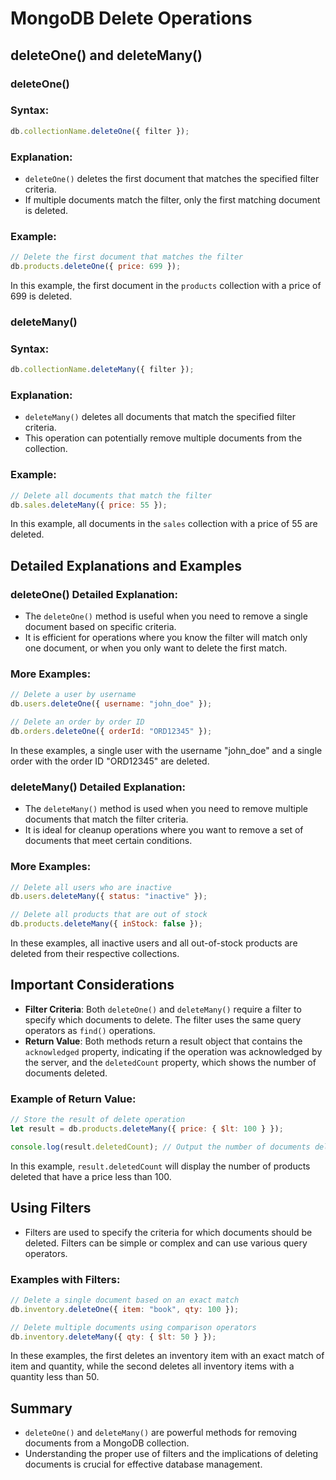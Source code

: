 

# MongoDB Delete Operations

## deleteOne() and deleteMany()

### deleteOne()

### Syntax:
```javascript
db.collectionName.deleteOne({ filter });
```

### Explanation:
- `deleteOne()` deletes the first document that matches the specified filter criteria.
- If multiple documents match the filter, only the first matching document is deleted.

### Example:
```javascript
// Delete the first document that matches the filter
db.products.deleteOne({ price: 699 });
```

In this example, the first document in the `products` collection with a price of 699 is deleted.

### deleteMany()

### Syntax:
```javascript
db.collectionName.deleteMany({ filter });
```

### Explanation:
- `deleteMany()` deletes all documents that match the specified filter criteria.
- This operation can potentially remove multiple documents from the collection.

### Example:
```javascript
// Delete all documents that match the filter
db.sales.deleteMany({ price: 55 });
```

In this example, all documents in the `sales` collection with a price of 55 are deleted.

## Detailed Explanations and Examples

### deleteOne() Detailed Explanation:
- The `deleteOne()` method is useful when you need to remove a single document based on specific criteria.
- It is efficient for operations where you know the filter will match only one document, or when you only want to delete the first match.

### More Examples:
```javascript
// Delete a user by username
db.users.deleteOne({ username: "john_doe" });

// Delete an order by order ID
db.orders.deleteOne({ orderId: "ORD12345" });
```

In these examples, a single user with the username "john_doe" and a single order with the order ID "ORD12345" are deleted.

### deleteMany() Detailed Explanation:
- The `deleteMany()` method is used when you need to remove multiple documents that match the filter criteria.
- It is ideal for cleanup operations where you want to remove a set of documents that meet certain conditions.

### More Examples:
```javascript
// Delete all users who are inactive
db.users.deleteMany({ status: "inactive" });

// Delete all products that are out of stock
db.products.deleteMany({ inStock: false });
```

In these examples, all inactive users and all out-of-stock products are deleted from their respective collections.

## Important Considerations
- **Filter Criteria**: Both `deleteOne()` and `deleteMany()` require a filter to specify which documents to delete. The filter uses the same query operators as `find()` operations.
- **Return Value**: Both methods return a result object that contains the `acknowledged` property, indicating if the operation was acknowledged by the server, and the `deletedCount` property, which shows the number of documents deleted.

### Example of Return Value:
```javascript
// Store the result of delete operation
let result = db.products.deleteMany({ price: { $lt: 100 } });

console.log(result.deletedCount); // Output the number of documents deleted
```

In this example, `result.deletedCount` will display the number of products deleted that have a price less than 100.

## Using Filters
- Filters are used to specify the criteria for which documents should be deleted. Filters can be simple or complex and can use various query operators.

### Examples with Filters:
```javascript
// Delete a single document based on an exact match
db.inventory.deleteOne({ item: "book", qty: 100 });

// Delete multiple documents using comparison operators
db.inventory.deleteMany({ qty: { $lt: 50 } });
```

In these examples, the first deletes an inventory item with an exact match of item and quantity, while the second deletes all inventory items with a quantity less than 50.

## Summary
- `deleteOne()` and `deleteMany()` are powerful methods for removing documents from a MongoDB collection.
- Understanding the proper use of filters and the implications of deleting documents is crucial for effective database management.

